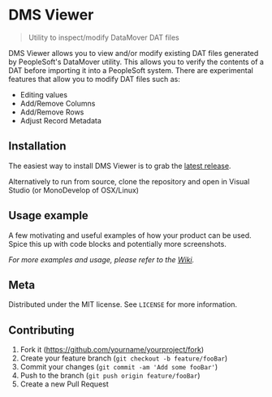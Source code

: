 # DMS Viewer
> Utility to inspect/modify DataMover DAT files

DMS Viewer allows you to view and/or modify existing DAT files generated by PeopleSoft's DataMover utility. 
This allows you to verify the contents of a DAT before importing it into a PeopleSoft system.
There are experimental features that allow you to modify DAT files such as:
* Editing values
* Add/Remove Columns
* Add/Remove Rows
* Adjust Record Metadata

## Installation

The easiest way to install DMS Viewer is to grab the [latest release](https://github.com/tslater2006/DMS-Viewer/releases).

Alternatively to run from source, clone the repository and open in Visual Studio (or MonoDevelop of OSX/Linux)

## Usage example

A few motivating and useful examples of how your product can be used. Spice this up with code blocks and potentially more screenshots.

_For more examples and usage, please refer to the [Wiki][wiki]._

## Meta

Distributed under the MIT license. See ``LICENSE`` for more information.

## Contributing

1. Fork it (<https://github.com/yourname/yourproject/fork>)
2. Create your feature branch (`git checkout -b feature/fooBar`)
3. Commit your changes (`git commit -am 'Add some fooBar'`)
4. Push to the branch (`git push origin feature/fooBar`)
5. Create a new Pull Request

<!-- Markdown link & img dfn's -->
[wiki]: https://github.com/tslater2006/DMS-Viewer/wiki
